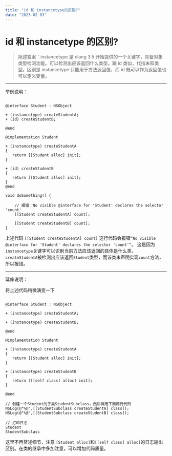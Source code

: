 ```yaml
---
title: "id 和 instancetype的区别?"
date: "2023-02-03"
---
```


# id 和 instancetype 的区别?

> 简述答案：instancetype 是 clang 3.5 开始提供的一个关键字，具备对象类型检测功能。可以检测出应该返回什么类型。跟 id 类似，代指未知类型。区别是 instancetype 只能用于方法返回值，而 id 既可以作为返回值也可以定义变量。

---

举例说明：

```

@interface Student : NSObject

+ (instancetype) createStudentA;
+ (id) createStudentB;

@end

@implementation Student

+ (instancetype) createStudentA
{
   return [[Student alloc] init];
}

+ (id) createStudentB
{
   return [[Student alloc] init];
}
@end

void doSomething() {

    // 报错：No visible @interface for 'Student' declares the selector 'count'
    [[Student createStudentA] count];

    [[Student createStudentB] count];
}

```

上述代码 `[[Student createStudentA] count]` 这行代码会报错`“No visible @interface for 'Student' declares the selector 'count'”`。
这是因为`instancetype`关键字可以识别当前方法应该返回的具体是什么类，`createStudentA`被检测出应该返回`Student`类型，而该类未声明实现`count`方法，所以报错。

---

延伸说明：

将上述代码稍微演变一下

```

@interface Student : NSObject

+ (instancetype) createStudentA;

+ (instancetype) createStudentB;

@end

@implementation Student

+ (instancetype) createStudentA
{
   return [[Student alloc] init];
}

+ (instancetype) createStudentB
{
   return [[[self class] alloc] init];
}

@end

// 创建一个Student的子类StudentSubclass，然后调用下面两行代码
NSLog(@"%@",[[StudentSubclass createStudentA] class]);
NSLog(@"%@",[[StudentSubclass createStudentB] class]);

// 打印日志
Student
StudentSubclass

```

这里不再赘述细节，注意 `[Student alloc]`和`[[self class] alloc]`的日志输出区别。在类的继承中多加注意，可以增加代码质量。
